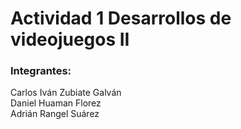 # Actividad 1 Desarrollos de videojuegos II
<h3>Integrantes:</h3>

Carlos Iván Zubiate Galván <br>
Daniel Huaman Florez <br>
Adrián Rangel Suárez
